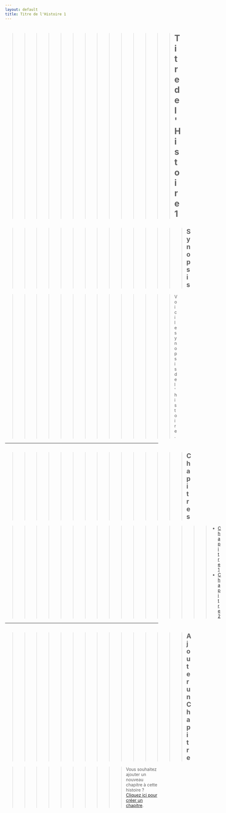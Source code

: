 ```yaml
---
layout: default
title: Titre de l'Histoire 1
---
```


>>>>>>>>>>>>>># Titre de l'Histoire 1

>>>>>>>>>>>>>>>## Synopsis

  >>>>>>>>>>>>>>Voici le synopsis de l'histoire. 

---

>>>>>>>>>>>>>>>## Chapitres

  >>>>>>>>>>>>>>>>>- [Chapitre 1](chapter-1.md)
  >>>>>>>>>>>>>>>>>- [Chapitre 2](chapter-2.md)

---

>>>>>>>>>>>>>>>## Ajouter un Chapitre

>>>>>>>>>>Vous souhaitez ajouter un nouveau chapitre à cette histoire ? [Cliquez ici pour créer un chapitre](create-chapter.md).
